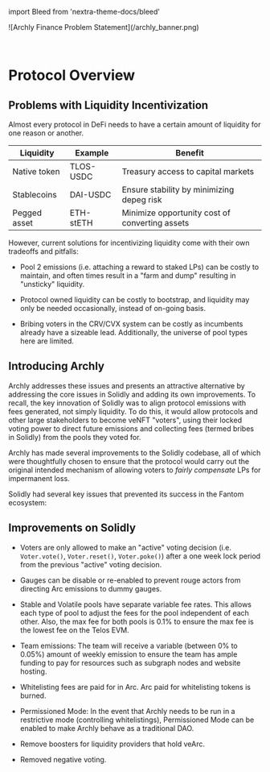 import Bleed from 'nextra-theme-docs/bleed'

<Bleed>
  ![Archly Finance Problem Statement](/archly_banner.png)
</Bleed>

&nbsp;

# Protocol Overview

## Problems with Liquidity Incentivization

Almost every protocol in DeFi needs to have a certain amount of liquidity for one reason or another.

| Liquidity    | Example   | Benefit                                        |
| ------------ | --------- | ---------------------------------------------- |
| Native token | TLOS-USDC   | Treasury access to capital markets             |
| Stablecoins  | DAI-USDC  | Ensure stability by minimizing depeg risk      |
| Pegged asset | ETH-stETH | Minimize opportunity cost of converting assets |

However, current solutions for incentivizing liquidity come with their own tradeoffs and pitfalls:

- Pool 2 emissions (i.e. attaching a reward to staked LPs) can be costly to maintain, and often times result in a "farm and dump" resulting in "unsticky" liquidity.

- Protocol owned liquidity can be costly to bootstrap, and liquidity may only be needed occasionally, instead of on-going basis.

- Bribing voters in the CRV/CVX system can be costly as incumbents already have a sizeable lead. Additionally, the universe of pool types here are limited.

## Introducing Archly

Archly addresses these issues and presents an attractive alternative by addressing the core issues in Solidly and adding its own improvements. To recall, the key innovation of Solidly was to align protocol emissions with fees generated, not simply liquidity. To do this, it would allow protocols and other large stakeholders to become veNFT "voters", using their locked voting power to direct future emissions and collecting fees (termed bribes in Solidly) from the pools they voted for.

Archly has made several improvements to the Solidly codebase, all of which were thoughtfully chosen to ensure that the protocol would carry out the original intended mechanism of allowing voters to _fairly compensate_ LPs for impermanent loss.

Solidly had several key issues that prevented its success in the Fantom ecosystem:

## Improvements on Solidly

- Voters are only allowed to make an "active" voting decision (i.e. `Voter.vote()`, `Voter.reset()`, `Voter.poke()`) after a one week lock period from the previous "active" voting decision. 

- Gauges can be disable or re-enabled to prevent rouge actors from directing Arc emissions to dummy gauges.

- Stable and Volatile pools have separate variable fee rates. This allows each type of pool to adjust the fees for the pool independent of each other. Also, the max fee for both pools is 0.1% to ensure the max fee is the lowest fee on the Telos EVM.

- Team emissions: The team will receive a variable (between 0% to 0.05%) amount of weekly emission to ensure the team has ample funding to pay for resources such as subgraph nodes and website hosting.

- Whitelisting fees are paid for in Arc. Arc paid for whitelisting tokens is burned.

- Permissioned Mode: In the event that Archly needs to be run in a restrictive mode (controlling whitelistings), Permissioned Mode can be enabled to make Archly behave as a traditional DAO.

- Remove boosters for liquidity providers that hold veArc.

- Removed negative voting.